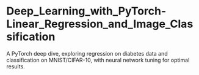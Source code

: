 # Deep_Learning_with_PyTorch-Linear_Regression_and_Image_Classification
A PyTorch deep dive, exploring regression on diabetes data and classification on MNIST/CIFAR-10, with neural network tuning for optimal results.
